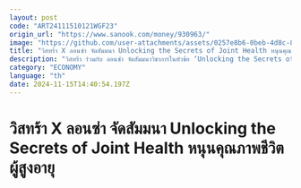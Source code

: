 ```yaml
---
layout: post
code: "ART24111510121WGF23"
origin_url: "https://www.sanook.com/money/930963/"
image: "https://github.com/user-attachments/assets/0257e8b6-0beb-4d8c-8a90-2af1eaeabb8b"
title: "วิสทร้า X ลอนซ่า จัดสัมมนา Unlocking the Secrets of Joint Health หนุนคุณภาพชีวิตผู้สูงอายุ"
description: "วิสทร้า ร่วมกับ ลอนซ่า จัดสัมมนาวิชาการในหัวข้อ ‘Unlocking the Secrets of Joint Health’ เพื่อนำเสนอคุณประโยชน์ของ UC-II คอลลาเจนในการเสริมสร้างสุขภาพข้อ พร้อมทั้งพัฒนาคุณภาพชีวิตของผู้สูงอายุ"
category: "ECONOMY"
language: "th"
date: 2024-11-15T14:40:54.197Z
---
```


# วิสทร้า X ลอนซ่า จัดสัมมนา Unlocking the Secrets of Joint Health หนุนคุณภาพชีวิตผู้สูงอายุ